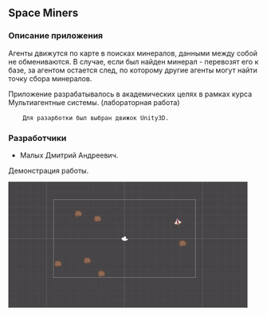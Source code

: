 ## Space Miners

### Описание приложения
Агенты движутся по карте в поисках минералов, данными между собой не обмениваются. 
В случае, если был найден минерал - перевозят его к базе, за агентом остается след,
по которому другие агенты могут найти точку сбора минералов.

Приложение разрабатывалось в академических целях в рамках курса Мультиагентные системы. (лабораторная работа)


        Для разарботки был выбран движок Unity3D.

### Разработчики
* Малых Дмитрий Андреевич.

Демонстрация работы.

![alt tag](https://github.com/3XclusiVe/SpaceMiners/blob/master/Assets/Resources/Demo/demo.gif)
